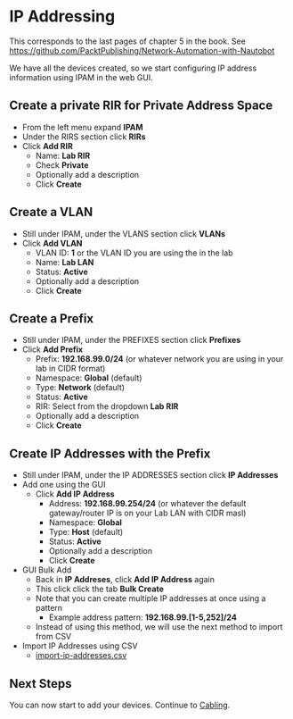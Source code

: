 # IP Addressing
This corresponds to the last pages of chapter 5 in the book. See https://github.com/PacktPublishing/Network-Automation-with-Nautobot

We have all the devices created, so we start configuring IP address information using IPAM in the web GUI.

## Create a private RIR for Private Address Space
- From the left menu expand **IPAM**
- Under the RIRS section click **RIRs**
- Click **Add RIR**
  - Name: **Lab RIR**
  - Check **Private**
  - Optionally add a description
  - Click **Create**

## Create a VLAN
- Still  under IPAM, under the VLANS section click **VLANs**
- Click **Add VLAN**
  - VLAN ID: **1** or the VLAN ID you are using the in the lab
  - Name: **Lab LAN**
  - Status: **Active**
  - Optionally add a description
  - Click **Create**

## Create a Prefix
- Still  under IPAM, under the PREFIXES section click **Prefixes**
- Click **Add Prefix**
  - Prefix: **192.168.99.0/24** (or whatever network you are using in your lab in CIDR format)
  - Namespace: **Global** (default)
  - Type: **Network** (default)
  - Status: **Active**
  - RIR: Select from the dropdown **Lab RIR**
  - Optionally add a description
  - Click **Create**

## Create IP Addresses with the  Prefix
- Still  under IPAM, under the IP ADDRESSES section click **IP Addresses**
- Add one using the GUI
  - Click **Add IP Address**
    - Address: **192.168.99.254/24** (or whatever the default gateway/router IP is on your Lab LAN with CIDR masl)
    - Namespace: **Global**
    - Type: **Host** (default)
    - Status: **Active**
    - Optionally add a description
    - Click **Create**
- GUI Bulk Add
  - Back in **IP Addreses**, click **Add IP Address** again
  - This click click the tab **Bulk Create**
  - Note that you can create multiple IP addresses at once using a pattern
    - Example address pattern: **192.168.99.[1-5,252]/24**
  - Instead of using this method, we will use the next method to import from CSV
- Import IP Addresses using CSV
  - [import-ip-addresses.csv](import-ip-addresses.csv)

## Next Steps
You can now start to add your devices. Continue to [Cabling](5_Cabling.md).
